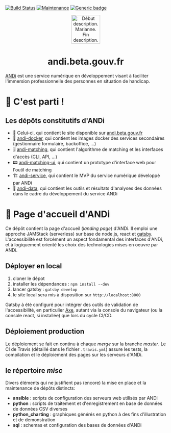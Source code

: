 [![Build Status](https://travis-ci.org/betagouv/andi.svg?branch=master)](https://travis-ci.org/betagouv/andi)
[![Maintenance](https://img.shields.io/badge/Maintained%3F-yes-green.svg)](https://GitHub.com/betagouv/andi-matching/graphs/commit-activity)
[![Generic badge](https://img.shields.io/badge/ANDi-oui-green.svg)](https://shields.io/)
<p align="center">
  <a href="https://andi.beta.gouv.fr">
    <img alt="Début description. Marianne. Fin description." src="https://upload.wikimedia.org/wikipedia/fr/3/38/Logo_de_la_R%C3%A9publique_fran%C3%A7aise_%281999%29.svg" width="90" />
  </a>
</p>
<h1 align="center">
  andi.beta.gouv.fr
</h1>

[ANDi](https://andi.beta.gouv.fr) est une service numérique en développement visant à faciliter l'immersion professionnelle des personnes en situation de handicap.

# 🚀 C'est parti !

## Les dépôts constitutifs d'ANDi

- 🧭 Celui-ci, qui contient le site disponible sur [andi.beta.gouv.fr](https://andi.beta.gouv.fr)
- 🐳 [andi-docker](https://github.com/betagouv/andi-docker/), qui contient les images docker des services secondaires (gestionnaire formulaire, backoffice, ...)
- 🎚 [andi-matching](https://github.com/betagouv/andi-matching/), qui contient l'algorithme de matching et les interfaces d'accès (CLI, API, ...)
- 📟 [andi-matching-ui](https://github.com/betagouv/andi-matching-ui/), qui contient un prototype d'interface web pour l'outil de matching
- 🏗 [andi-service](https://github.com/betagouv/andi-service), qui contient le MVP du service numérique développé par ANDi
- 🧪 [andi-data](https://github.com/betagouv/andi-data), qui contient les outils et résultats d'analyses des données dans le cadre du développement du service ANDi


# 🧭 Page d'accueil d'ANDi
Ce dépôt contient la page d'accueil (_landing page_) d'ANDi. Il emploi une approche JAMStack (serverless) sur base de node.js, react et [gatsby](https://www.gatsbyjs.org/). L'accessibilité est forcément un aspect fondamental des interfaces d'ANDi, et à logiquement orienté les choix des technologies mises en oeuvre par ANDi.

## Déployer en local
1. cloner le dépot
2. installer les dépendances : `npm install --dev`
3. lancer gatsby : `gatsby develop`
4. le site local sera mis à disposition sur `http://localhost:8000`

Gatsby à été configuré pour intégrer des outils de validation de l'accessibilité, en particulier [Axe](https://www.deque.com/axe/), autant via la console du navigateur (ou la console react, si installée) que lors du cycle CI/CD.

## Déploiement production
Le déploiement se fait en continu à chaque _merge_ sur la branche _master_. Le CI de Travis (détaillé dans le fichier `.travis.yml`) assure les tests, la compilation et le déploiement des pages sur les serveurs d'ANDi.

## le répertoire _misc_
Divers éléments qui ne justifient pas (encore) la mise en place et la maintenance de dépôts distincts:
- **ansible** : scripts de configuration des serveurs web utilisés par ANDi
- **python** : scripts de traitement et d'enregistrement en base de données de données CSV diverses
- **python_charting** : graphiques générés en python à des fins d'illustration et de demonstration
- **sql** : schemas et configuration des bases de données d'ANDi

